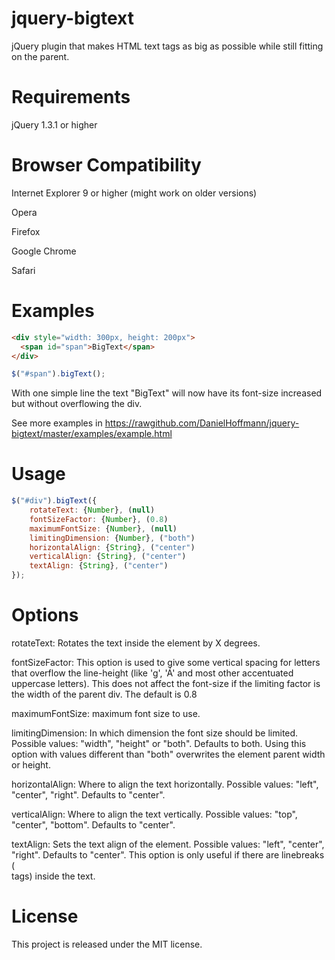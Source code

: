jquery-bigtext
==============
jQuery plugin that makes HTML text tags as big as possible while still fitting on the parent.

Requirements
==============
jQuery 1.3.1 or higher

Browser Compatibility
==============
Internet Explorer 9 or higher (might work on older versions)

Opera

Firefox

Google Chrome

Safari


Examples
==============

```html
<div style="width: 300px, height: 200px">
  <span id="span">BigText</span>
</div>
```
```javascript
$("#span").bigText();
```

With one simple line the text "BigText" will now have its font-size increased but without overflowing the div.

See more examples in https://rawgithub.com/DanielHoffmann/jquery-bigtext/master/examples/example.html


Usage
==============

```javascript
$("#div").bigText({
	rotateText: {Number}, (null)
	fontSizeFactor: {Number}, (0.8)
	maximumFontSize: {Number}, (null)
	limitingDimension: {Number}, ("both")
	horizontalAlign: {String}, ("center")
	verticalAlign: {String}, ("center")
	textAlign: {String}, ("center")
});
```

Options
==============
rotateText: Rotates the text inside the element by X degrees.

fontSizeFactor: This option is used to give some vertical spacing for letters that overflow the line-height (like 'g', 'Á' and most other accentuated uppercase letters). This does not affect the font-size if the limiting factor is the width of the parent div. The default is 0.8

maximumFontSize: maximum font size to use.

limitingDimension: In which dimension the font size should be limited. Possible values: "width", "height" or "both". Defaults to both. Using this option with values different than "both" overwrites the element parent width or height.

horizontalAlign: Where to align the text horizontally. Possible values: "left", "center", "right". Defaults to "center".

verticalAlign: Where to align the text vertically. Possible values: "top", "center", "bottom". Defaults to "center".

textAlign: Sets the text align of the element. Possible values: "left", "center", "right". Defaults to "center". This option is only useful if there are linebreaks (<br> tags) inside the text.


License
==============
This project is released under the MIT license.
